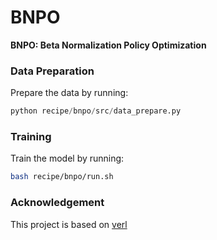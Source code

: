 # BNPO  
**BNPO: Beta Normalization Policy Optimization**

### Data Preparation
Prepare the data by running:

```python
python recipe/bnpo/src/data_prepare.py
```

### Training
Train the model by running:

```bash
bash recipe/bnpo/run.sh
```

### Acknowledgement
This project is based on [verl](https://github.com/volcengine/verl)
